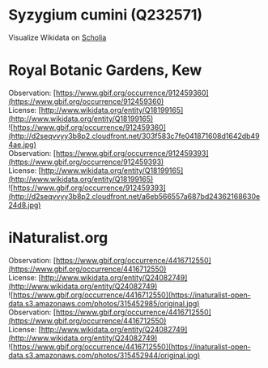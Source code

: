 
Syzygium cumini (Q232571)
=========================
  
Visualize Wikidata on [Scholia](https://scholia.toolforge.org/taxon/Q232571)
# Royal Botanic Gardens, Kew
  
Observation: [https://www.gbif.org/occurrence/912459360](https://www.gbif.org/occurrence/912459360)  
License: [http://www.wikidata.org/entity/Q18199165](http://www.wikidata.org/entity/Q18199165)  
![https://www.gbif.org/occurrence/912459360](http://d2seqvvyy3b8p2.cloudfront.net/303f583c7fe041871608d1642db494ae.jpg)  
Observation: [https://www.gbif.org/occurrence/912459393](https://www.gbif.org/occurrence/912459393)  
License: [http://www.wikidata.org/entity/Q18199165](http://www.wikidata.org/entity/Q18199165)  
![https://www.gbif.org/occurrence/912459393](http://d2seqvvyy3b8p2.cloudfront.net/a6eb566557a687bd24362168630e24d8.jpg)
# iNaturalist.org
  
Observation: [https://www.gbif.org/occurrence/4416712550](https://www.gbif.org/occurrence/4416712550)  
License: [http://www.wikidata.org/entity/Q24082749](http://www.wikidata.org/entity/Q24082749)  
![https://www.gbif.org/occurrence/4416712550](https://inaturalist-open-data.s3.amazonaws.com/photos/315452985/original.jpg)  
Observation: [https://www.gbif.org/occurrence/4416712550](https://www.gbif.org/occurrence/4416712550)  
License: [http://www.wikidata.org/entity/Q24082749](http://www.wikidata.org/entity/Q24082749)  
![https://www.gbif.org/occurrence/4416712550](https://inaturalist-open-data.s3.amazonaws.com/photos/315452944/original.jpg)